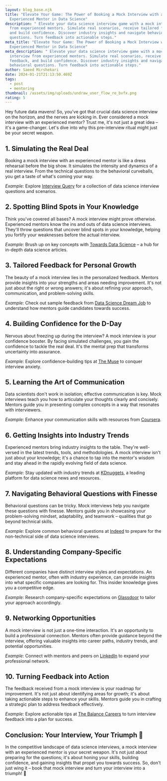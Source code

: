 ```yaml
---
layout: blog_base.njk
title: "Elevate Your Game: The Power of Booking a Mock Interview with an
  Experienced Mentor in Data Science"
description: " Elevate your data science interview game with a mock interview
  from experienced mentors. Simulate real scenarios, receive tailored feedback,
  and build confidence. Discover industry insights and navigate behavioral
  questions. Turn feedback into actionable steps."
meta_title: "Elevate Your Game: The Power of Booking a Mock Interview with an
  Experienced Mentor in Data Science"
meta_description: " Elevate your data science interview game with a mock
  interview from experienced mentors. Simulate real scenarios, receive tailored
  feedback, and build confidence. Discover industry insights and navigate
  behavioral questions. Turn feedback into actionable steps."
author: Saeed Mirshekari
date: 2024-01-21T21:13:50.469Z
tags:
  - post
  - mentoring
thumbnail: /assets/img/uploads/undraw_user_flow_re_bvfx.png
rating: 5
---
```



Hey future data mavens! So, you've got that crucial data science interview on the horizon, and the nerves are kicking in. Ever considered a mock interview with an experienced mentor? Trust me, it's not just a great idea – it's a game-changer. Let's dive into why this pre-interview ritual might just be your secret weapon.

## 1. **Simulating the Real Deal**
Booking a mock interview with an experienced mentor is like a dress rehearsal before the big show. It simulates the intensity and dynamics of a real interview. From the technical questions to the behavioral curveballs, you get a taste of what's coming your way.

*Example:* Explore [Interview Query](https://www.interviewquery.com/) for a collection of data science interview questions and scenarios.

## 2. **Spotting Blind Spots in Your Knowledge**
Think you've covered all bases? A mock interview might prove otherwise. Experienced mentors know the ins and outs of data science interviews. They'll throw questions that uncover blind spots in your knowledge, helping you fortify your weaknesses before the actual interview.

*Example:* Brush up on key concepts with [Towards Data Science](https://towardsdatascience.com/) – a hub for in-depth data science articles.

## 3. **Tailored Feedback for Personal Growth**
The beauty of a mock interview lies in the personalized feedback. Mentors provide insights into your strengths and areas needing improvement. It's not just about the right or wrong answers; it's about refining your approach, communication, and problem-solving skills.

*Example:* Check out sample feedback from [Data Science Dream Job](https://datasciencedreamjob.com/) to understand how mentors guide candidates towards success.

## 4. **Building Confidence for the D-Day**
Nervous about freezing up during the interview? A mock interview is your confidence booster. By facing simulated challenges, you gain the confidence to tackle the real deal. It's the mental prep that transforms uncertainty into assurance.

*Example:* Explore confidence-building tips at [The Muse](https://www.themuse.com/) to conquer interview anxiety.

## 5. **Learning the Art of Communication**
Data scientists don't work in isolation; effective communication is key. Mock interviews teach you how to articulate your thoughts clearly and concisely. Mentors guide you in presenting complex concepts in a way that resonates with interviewers.

*Example:* Enhance your communication skills with resources from [Coursera](https://www.coursera.org/).

## 6. **Getting Insights into Industry Trends**
Experienced mentors bring industry insights to the table. They're well-versed in the latest trends, tools, and methodologies. A mock interview isn't just about your knowledge; it's a chance to tap into the mentor's wisdom and stay ahead in the rapidly evolving field of data science.

*Example:* Stay updated with industry trends at [KDnuggets](https://www.kdnuggets.com/), a leading platform for data science news and resources.

## 7. **Navigating Behavioral Questions with Finesse**
Behavioral questions can be tricky. Mock interviews help you navigate these questions with finesse. Mentors guide you in showcasing your problem-solving mindset, adaptability, and teamwork – qualities that go beyond technical skills.

*Example:* Explore common behavioral questions at [Indeed](https://www.indeed.com/) to prepare for the non-technical side of data science interviews.

## 8. **Understanding Company-Specific Expectations**
Different companies have distinct interview styles and expectations. An experienced mentor, often with industry experience, can provide insights into what specific companies are looking for. This insider knowledge gives you a competitive edge.

*Example:* Research company-specific expectations on [Glassdoor](https://www.glassdoor.com/) to tailor your approach accordingly.

## 9. **Networking Opportunities**
A mock interview is not just a one-time interaction. It's an opportunity to build a professional connection. Mentors often provide guidance beyond the interview, offering valuable insights into career paths, industry trends, and potential opportunities.

*Example:* Connect with mentors and peers on [LinkedIn](https://www.linkedin.com/) to expand your professional network.

## 10. **Turning Feedback into Action**
The feedback received from a mock interview is your roadmap for improvement. It's not just about identifying areas for growth; it's about taking actionable steps to enhance your skills. Mentors guide you in crafting a strategic plan to address feedback effectively.

*Example:* Explore actionable tips at [The Balance Careers](https://www.thebalancecareers.com/) to turn interview feedback into a plan for success.

## Conclusion: Your Interview, Your Triumph 🚀

In the competitive landscape of data science interviews, a mock interview with an experienced mentor is your secret weapon. It's not just about preparing for the questions; it's about honing your skills, building confidence, and gaining insights that propel you towards success. So, don't just wing it – book that mock interview and turn your interview into a triumph! 🌟